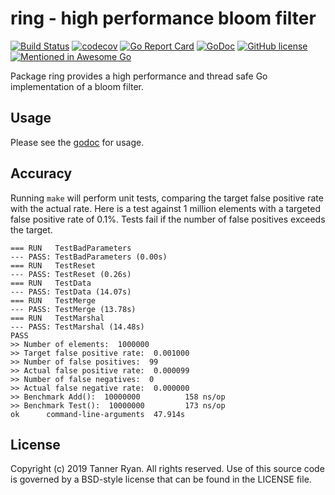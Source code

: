 # ring - high performance bloom filter
[![Build
Status](https://img.shields.io/travis/tannerryan/ring.svg?style=flat-square)](https://travis-ci.org/tannerryan/ring)
[![codecov](https://img.shields.io/codecov/c/github/tannerryan/ring.svg?style=flat-square)](https://codecov.io/gh/tannerryan/ring)
[![Go Report
Card](https://goreportcard.com/badge/github.com/tannerryan/ring?style=flat-square)](https://goreportcard.com/report/github.com/tannerryan/ring)
[![GoDoc](https://img.shields.io/badge/godoc-reference-5673AF.svg?style=flat-square)](https://godoc.org/github.com/tannerryan/ring)
[![GitHub
license](https://img.shields.io/github/license/tannerryan/ring.svg?style=flat-square)](https://github.com/tannerryan/ring/blob/master/LICENSE)
[![Mentioned in Awesome
Go](https://awesome.re/mentioned-badge-flat.svg)](https://github.com/avelino/awesome-go)

Package ring provides a high performance and thread safe Go implementation of a
bloom filter.

## Usage
Please see the [godoc](https://godoc.org/github.com/tannerryan/ring) for
usage.

## Accuracy
Running `make` will perform unit tests, comparing the target false positive rate
with the actual rate. Here is a test against 1 million elements with a targeted
false positive rate of 0.1%. Tests fail if the number of false positives exceeds
the target.
```
=== RUN   TestBadParameters
--- PASS: TestBadParameters (0.00s)
=== RUN   TestReset
--- PASS: TestReset (0.26s)
=== RUN   TestData
--- PASS: TestData (14.07s)
=== RUN   TestMerge
--- PASS: TestMerge (13.78s)
=== RUN   TestMarshal
--- PASS: TestMarshal (14.48s)
PASS
>> Number of elements:  1000000
>> Target false positive rate:  0.001000
>> Number of false positives:  99
>> Actual false positive rate:  0.000099
>> Number of false negatives:  0
>> Actual false negative rate:  0.000000
>> Benchmark Add():  10000000          158 ns/op
>> Benchmark Test():  10000000         173 ns/op
ok      command-line-arguments  47.914s
```

## License
Copyright (c) 2019 Tanner Ryan. All rights reserved. Use of this source code is
governed by a BSD-style license that can be found in the LICENSE file.

